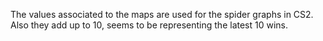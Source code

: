 The values associated to the maps are used for the spider graphs in CS2. Also they add up to 10, seems to be representing the latest 10 wins.
